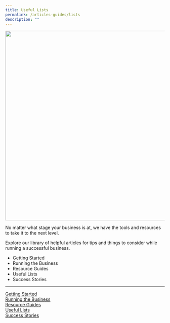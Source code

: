```yaml
---
title: Useful Lists
permalink: /articles-guides/lists
description: ""
---
```

<img src="/images/icons/Database-01.png" style="width:600px">

No matter what stage your business is at, we have the tools and resources to take it to the next level.

Explore our library of helpful articles for tips and things to consider while running a successful business.

*   Getting Started
*   Running the Business
*   Resource Guides
*   Useful Lists
*   Success Stories

<hr>

<div class="row is-multiline">
  <div class="col is-one-third">
    <div class="clickbox">
      <a href="/articles/getting-started/introduction/">
        <span>Getting Started</span>
      </a>
    </div>
  </div>
  <div class="col is-one-third">
    <div class="clickbox">
      <a href="/articles/running-business/business-plan/">
        <span>Running the Business</span>
      </a>
    </div>
  </div>
   <div class="col is-one-third">
		     <div class="clickbox">
      <a href="/articles-guides/resource-guides/contents/">
        <span>Resource Guides</span>
      </a>
    </div>
  </div>
</div>

<div class="row is-multiline">
  <div class="col is-one-third">
    <div class="clickbox">
      <a href="/articles-guides/lists/contents/">
        <span>Useful Lists</span>
      </a>
    </div>
  </div>
  <div class="col is-one-third">
    <div class="clickbox">
      <a href="/articles-guides/stories/contents/">
        <span>Success Stories</span>
      </a>
    </div>
  </div>
   <div class="col is-one-third">
  </div>
</div>